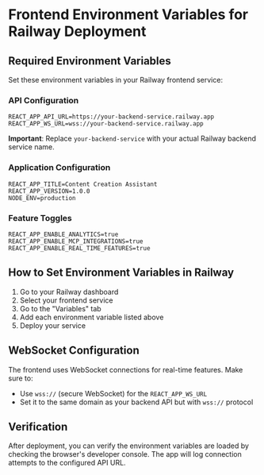 # Frontend Environment Variables for Railway Deployment

## Required Environment Variables

Set these environment variables in your Railway frontend service:

### API Configuration
```
REACT_APP_API_URL=https://your-backend-service.railway.app
REACT_APP_WS_URL=wss://your-backend-service.railway.app
```
**Important**: Replace `your-backend-service` with your actual Railway backend service name.

### Application Configuration
```
REACT_APP_TITLE=Content Creation Assistant
REACT_APP_VERSION=1.0.0
NODE_ENV=production
```

### Feature Toggles
```
REACT_APP_ENABLE_ANALYTICS=true
REACT_APP_ENABLE_MCP_INTEGRATIONS=true
REACT_APP_ENABLE_REAL_TIME_FEATURES=true
```

## How to Set Environment Variables in Railway

1. Go to your Railway dashboard
2. Select your frontend service
3. Go to the "Variables" tab
4. Add each environment variable listed above
5. Deploy your service

## WebSocket Configuration

The frontend uses WebSocket connections for real-time features. Make sure to:
- Use `wss://` (secure WebSocket) for the `REACT_APP_WS_URL`
- Set it to the same domain as your backend API but with `wss://` protocol

## Verification

After deployment, you can verify the environment variables are loaded by checking the browser's developer console. The app will log connection attempts to the configured API URL. 